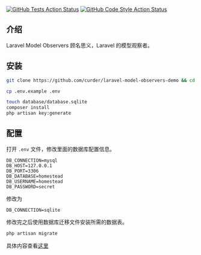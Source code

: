 [![GitHub Tests Action Status](https://img.shields.io/github/workflow/status/curder/laravel-model-observers-demo/run-tests?label=tests)](https://github.com/curder/laravel-model-observers-demo/actions?query=workflow%3Arun-tests%3Amaster)
[![GitHub Code Style Action Status](https://img.shields.io/github/workflow/status/curder/laravel-model-observers-demo/Check%20&%20fix%20styling?label=code%20style)](https://github.com/curder/laravel-model-observers-demo/actions?query=workflow%3A"Check+%26+fix+styling"+branch%3Amaster)

## 介绍

Laravel Model Observers 顾名思义，Laravel 的模型观察者。

## 安装

```bash
git clone https://github.com/curder/laravel-model-observers-demo && cd laravel-model-observers-demo

cp .env.example .env

touch database/database.sqlite
composer install
php artisan key:generate
```

## 配置

打开 `.env` 文件，修改里面的数据库配置信息。

```dotenv
DB_CONNECTION=mysql
DB_HOST=127.0.0.1
DB_PORT=3306
DB_DATABASE=homestead
DB_USERNAME=homestead
DB_PASSWORD=secret
```

修改为

```dotenv
DB_CONNECTION=sqlite
```

修改完之后使用数据库迁移文件安装所需的数据表。

```bash
php artisan migrate
```

具体内容查看[这里](https://curder.gitbooks.io/laravel_study/content/model/laravel-model-observers.html)
